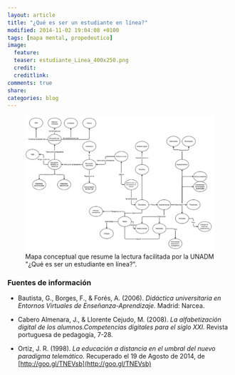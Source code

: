 ```yaml
---
layout: article
title: "¿Qué es ser un estudiante en línea?"
modified: 2014-11-02 19:04:08 +0100
tags: [mapa mental, propedeutico]
image:
  feature: 
  teaser: estudiante_Linea_400x250.png
  credit: 
  creditlink: 
comments: true
share: 
categories: blog
---
```


<figure>
  <a href="/images/Mapa_Estudiante_linea.png"><img src="/images/Mapa_Estudiante_linea.png"></a>
  <figcaption>Mapa conceptual que resume la lectura facilitada por la UNADM "¿Qué es ser un estudiante en línea?".</figcaption>
</figure>

### Fuentes de información

* Bautista, G., Borges, F., & Forés, A. (2006). _Didáctica universitaria en Entornos Virtuales de
Enseñanza-Aprendizaje._ Madrid: Narcea.

* Cabero Almenara, J., & Llorente Cejudo, M. (2008). _La alfabetización digital de los alumnos.Competencias digitales para el siglo XXI._
Revista portuguesa de pedagogía, 7-28.

* Ortíz, J. R. (1998). _La educación a distancia en el umbral del nuevo paradigma telemático._
Recuperado el 19 de Agosto de 2014, de [http://goo.gl/TNEVsb](http://goo.gl/TNEVsb)